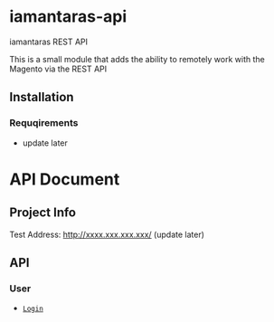 # iamantaras-api

iamantaras REST API

This is a small module that adds the ability to remotely work with the Magento via the REST API
## Installation

### Requqirements
* update later

# API Document
## Project Info
Test Address: http://xxxx.xxx.xxx.xxx/ (update later)
## API
### User
* [`Login`](https://github.com/winnerawan/users.md#login)
